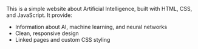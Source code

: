 This is a simple website about Artificial Intelligence, built with HTML, CSS, and JavaScript.
It provide: 
- Information about AI, machine learning, and neural networks
- Clean, responsive design
- Linked pages and custom CSS styling
